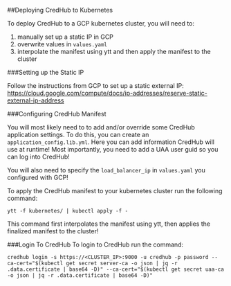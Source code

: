 ##Deploying CredHub to Kubernetes

To deploy CredHub to a GCP kubernetes cluster, you will need to:
 1. manually set up a static IP in GCP
 2. overwrite values in `values.yaml`
 2. interpolate the manifest using ytt and then apply the manifest to the cluster

###Setting up the Static IP

Follow the instructions from GCP to set up a static external IP:
https://cloud.google.com/compute/docs/ip-addresses/reserve-static-external-ip-address

###Configuring CredHub Manifest

You will most likely need to to add and/or override some CredHub application settings. To do this, you can create an `application_config.lib.yml`. 
Here you can add information CredHub will use at runtime! Most importantly, you need to add a UAA user guid so you can log into CredHub!

You will also need to specify the  `load_balancer_ip` in `values.yaml` you configured with GCP!

To apply the CredHub manifest to your kubernetes cluster run the following command:

`ytt -f kubernetes/ | kubectl apply -f -`

This command first interpolates the manifest using ytt, then applies the finalized manifest to the cluster!

###Login To CredHub
To login to CredHub run the command:

`credhub login -s https://<CLUSTER_IP>:9000 -u credhub -p password --ca-cert="$(kubectl get secret server-ca -o json | jq -r .data.certificate | base64 -D)" --ca-cert="$(kubectl get secret uaa-ca -o json | jq -r .data.certificate | base64 -D)"`
